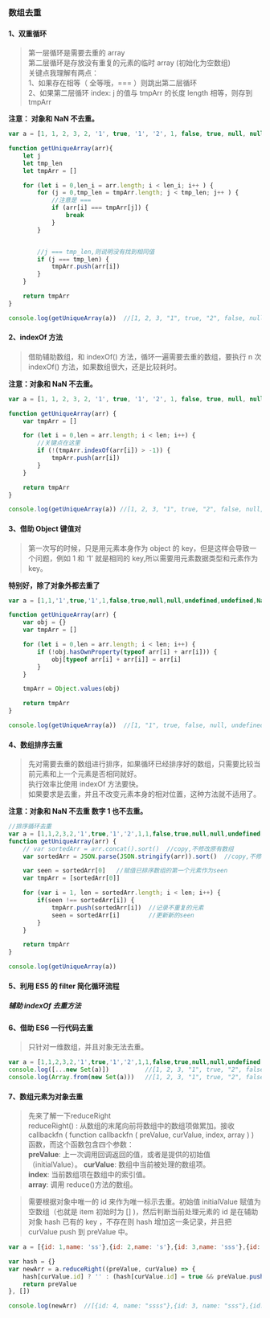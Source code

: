 
### 数组去重

#### 1、双重循环
>第一层循环是需要去重的 array  
>第二层循环是存放没有重复的元素的临时 array (初始化为空数组)  
> 关键点我理解有两点：  
>1、如果存在相等（ 全等哦，=== ）则跳出第二层循环  
>2、如果第二层循环 index: j 的值与 tmpArr 的长度 length 相等，则存到 tmpArr

**注意： 对象和 NaN 不去重。**

```js
var a = [1, 1, 2, 3, 2, '1', true, '1', '2', 1, false, true, null, null, undefined, undefined, NaN, NaN]

function getUniqueArray(arr){
	let j
	let tmp_len
	let tmpArr = []

	for (let i = 0,len_i = arr.length; i < len_i; i++ ) {
		for (j = 0,tmp_len = tmpArr.length; j < tmp_len; j++ ) {
			//注意是 === 
			if (arr[i] === tmpArr[j]) {
				break
			}
		}


		//j === tmp_len,则说明没有找到相同值
		if (j === tmp_len) {
			tmpArr.push(arr[i])
		}
	}

	return tmpArr
}

console.log(getUniqueArray(a))  //[1, 2, 3, "1", true, "2", false, null, undefined, NaN, NaN]
```

#### 2、indexOf 方法
>借助辅助数组，和 indexOf() 方法，循环一遍需要去重的数组，要执行 n 次 indexOf() 方法，如果数组很大，还是比较耗时。

**注意：对象和 NaN 不去重。**
```js
var a = [1, 1, 2, 3, 2, '1', true, '1', '2', 1, false, true, null, null, undefined, undefined, NaN, NaN]

function getUniqueArray(arr) {
	var tmpArr = []

	for (let i = 0,len = arr.length; i < len; i++) {
		//关键点在这里
		if (!(tmpArr.indexOf(arr[i]) > -1)) {
			tmpArr.push(arr[i])
		}
	}

	return tmpArr
}

console.log(getUniqueArray(a)) //[1, 2, 3, "1", true, "2", false, null, undefined, NaN, NaN]
```

#### 3、借助 Object 键值对
>第一次写的时候，只是用元素本身作为 object 的 key，但是这样会导致一个问题，例如 1 和 ‘1’ 就是相同的 key,所以需要用元素数据类型和元素作为 key。

**特别好，除了对象外都去重了**
```js
var a = [1,1,'1',true,'1',1,false,true,null,null,undefined,undefined,NaN,NaN]

function getUniqueArray(arr) {
	var obj = {}
	var tmpArr = []

	for (let i = 0,len = arr.length; i < len; i++) {
		if (!obj.hasOwnProperty(typeof arr[i] + arr[i])) {
			obj[typeof arr[i] + arr[i]] = arr[i]
		}
	}

	tmpArr = Object.values(obj)

	return tmpArr
}

console.log(getUniqueArray(a))  //[1, "1", true, false, null, undefined, NaN]

```
#### 4、数组排序去重
>先对需要去重的数组进行排序，如果循环已经排序好的数组，只需要比较当前元素和上一个元素是否相同就好。  
>执行效率比使用 indexOf 方法要快。  
>如果要求是去重，并且不改变元素本身的相对位置，这种方法就不适用了。

**注意：对象和 NaN 不去重 数字 1 也不去重。**

```js
//排序循环去重
var a = [1,1,2,3,2,'1',true,'1','2',1,1,false,true,null,null,undefined,undefined,NaN,NaN]
function getUniqueArray(arr) {
	// var sortedArr = arr.concat().sort()  //copy,不修改原有数组
	var sortedArr = JSON.parse(JSON.stringify(arr)).sort()  //copy,不修改原有数组

	var seen = sortedArr[0]   //赋值已排序数组的第一个元素作为seen
	var tmpArr = [sortedArr[0]]

	for (var i = 1, len = sortedArr.length; i < len; i++) {
		if(seen !== sortedArr[i]) {
			tmpArr.push(sortedArr[i])  //记录不重复的元素
			seen = sortedArr[i]        //更新新的seen
		}
	}

	return tmpArr
}

console.log(getUniqueArray(a))

```

#### 5、利用 ES5 的 filter 简化循环流程
##### 辅助 indexOf 去重方法


#### 6、借助 ES6 一行代码去重
>只针对一维数组，并且对象无法去重。

```js
var a = [1,1,2,3,2,'1',true,'1','2',1,1,false,true,null,null,undefined,undefined,NaN,NaN]
console.log([...new Set(a)])          //[1, 2, 3, "1", true, "2", false, null, undefined, NaN]
console.log(Array.from(new Set(a)))   //[1, 2, 3, "1", true, "2", false, null, undefined, NaN]
```

#### 7、数组元素为对象去重
>先来了解一下reduceRight  
>reduceRight() : 从数组的末尾向前将数组中的数组项做累加。接收 callbackfn ( function callbackfn ( preValue, curValue, index, array ) ) 函数，而这个函数包含四个参数：  
>**preValue**: 上一次调用回调返回的值，或者是提供的初始值（initialValue）。 
>**curValue**: 数组中当前被处理的数组项。  
>**index**: 当前数组项在数组中的索引值。  
>**array**: 调用 reduce()方法的数组。  


>需要根据对象中唯一的 id 来作为唯一标示去重。初始值 initialValue 赋值为空数组（也就是 item 初始时为 [] )，然后判断当前处理元素的 id 是在辅助对象 hash 已有的 key ，不存在则 hash 增加这一条记录，并且把 curValue push 到 preValue 中。
```js
var a = [{id: 1,name: 'ss'},{id: 2,name: 's'},{id: 3,name: 'sss'},{id: 1,name: 'ss'},{id: 3,name: 'sss'},{id: 4,name: 'ssss'}]

var hash = {}
var newArr = a.reduceRight((preValue, curValue) => {
    hash[curValue.id] ? '' : (hash[curValue.id] = true && preValue.push(curValue))
    return preValue
}, [])

console.log(newArr)  //[{id: 4, name: "ssss"},{id: 3, name: "sss"},{id: 1, name: "ss"},{id: 2, name: "s"}]
```

